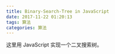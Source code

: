 ```yaml
---
title: Binary-Search-Tree in JavaScript
date: 2017-11-22 01:20:13
tags: 算法
categories: 算法
---
```



这里用 JavaScript 实现一个二叉搜索树。

```

```